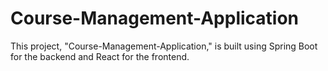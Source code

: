 # Course-Management-Application
This project, "Course-Management-Application," is built using Spring Boot for the backend and React for the frontend.
